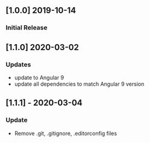 ## [1.0.0] 2019-10-14
### Initial Release

## [1.1.0] 2020-03-02
### Updates
- update to Angular 9
- update all dependencies to match Angular 9 version

## [1.1.1] - 2020-03-04
### Update
- Remove .git, .gitignore, .editorconfig files

